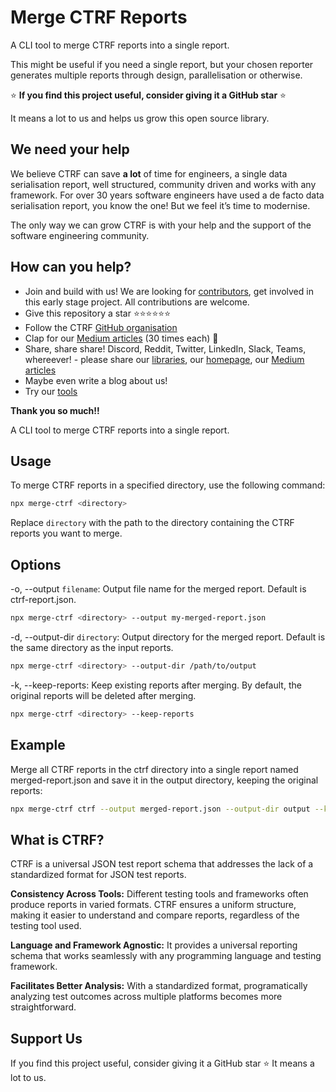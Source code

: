 # Merge CTRF Reports

A CLI tool to merge CTRF reports into a single report.

This might be useful if you need a single report, but your chosen reporter generates multiple reports through design, parallelisation or otherwise.

⭐ **If you find this project useful, consider giving it a GitHub star** ⭐

It means a lot to us and helps us grow this open source library.

## We need your help

We believe CTRF can save **a lot** of time for engineers, a single data serialisation report, well structured, community driven and works with any framework. For over 30 years software engineers have used a de facto data serialisation report, you know the one! But we feel it’s time to modernise.

The only way we can grow CTRF is with your help and the support of the software engineering community.

## How can you help?

- Join and build with us! We are looking for [contributors](https://github.com/ctrf-io), get involved in this early stage project. All contributions are welcome.
- Give this repository a star ⭐⭐⭐⭐⭐⭐
- Follow the CTRF [GitHub organisation](https://github.com/ctrf-io)
- Clap for our [Medium articles](https://medium.com/@ma11hewthomas) (30 times each) 👏
- Share, share share! Discord, Reddit, Twitter, LinkedIn, Slack, Teams, whereever! - please share our [libraries](https://github.com/orgs/ctrf-io/repositories), our [homepage](https://www.ctrf.io/), our [Medium articles](https://medium.com/@ma11hewthomas)
- Maybe even write a blog about us!
- Try our [tools](https://github.com/orgs/ctrf-io/repositories)

**Thank you so much!!**

A CLI tool to merge CTRF reports into a single report.

## Usage

To merge CTRF reports in a specified directory, use the following command:

```sh
npx merge-ctrf <directory>
``` 

Replace `directory` with the path to the directory containing the CTRF reports you want to merge.

## Options

-o, --output `filename`: Output file name for the merged report. Default is ctrf-report.json.

```sh
npx merge-ctrf <directory> --output my-merged-report.json
```

-d, --output-dir `directory`: Output directory for the merged report. Default is the same directory as the input reports.

```sh
npx merge-ctrf <directory> --output-dir /path/to/output
```

-k, --keep-reports: Keep existing reports after merging. By default, the original reports will be deleted after merging.

```sh
npx merge-ctrf <directory> --keep-reports
```

## Example

Merge all CTRF reports in the ctrf directory into a single report named merged-report.json and save it in the output directory, keeping the original reports:

```sh
npx merge-ctrf ctrf --output merged-report.json --output-dir output --keep-reports
```

## What is CTRF?

CTRF is a universal JSON test report schema that addresses the lack of a standardized format for JSON test reports.

**Consistency Across Tools:** Different testing tools and frameworks often produce reports in varied formats. CTRF ensures a uniform structure, making it easier to understand and compare reports, regardless of the testing tool used.

**Language and Framework Agnostic:** It provides a universal reporting schema that works seamlessly with any programming language and testing framework.

**Facilitates Better Analysis:** With a standardized format, programatically analyzing test outcomes across multiple platforms becomes more straightforward.

## Support Us

If you find this project useful, consider giving it a GitHub star ⭐ It means a lot to us.

